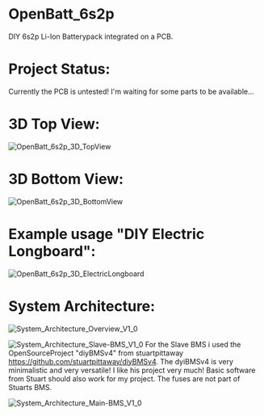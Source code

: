 # OpenBatt_6s2p

DIY 6s2p Li-Ion Batterypack integrated on a PCB. 

# Project Status:

Currently the PCB is untested! I'm waiting for some parts to be available... 

# 3D Top View:

![OpenBatt_6s2p_3D_TopView](https://user-images.githubusercontent.com/108613519/177038933-394bf812-14e5-416e-8f4e-e9a5df584d60.png)

# 3D Bottom View:

![OpenBatt_6s2p_3D_BottomView](https://user-images.githubusercontent.com/108613519/177038978-36c688a1-d463-4b06-bcc9-7e361f0db8e3.png)

# Example usage "DIY Electric Longboard":

![OpenBatt_6s2p_3D_ElectricLongboard](https://user-images.githubusercontent.com/108613519/177039099-7dec32df-2ebe-4c31-8aa8-50affc784a54.PNG)


# System Architecture:

![System_Architecture_Overview_V1_0](https://user-images.githubusercontent.com/108613519/180645766-bccaa4cf-a095-4783-bde8-66f1c8bca6b8.png)

![System_Architecture_Slave-BMS_V1_0](https://user-images.githubusercontent.com/108613519/180645775-f840c8e0-802b-446c-bbea-c92667edcf96.png)
For the Slave BMS i used the OpenSourceProject "diyBMSv4" from stuartpittaway https://github.com/stuartpittaway/diyBMSv4.
The dyiBMSv4 is very minimalistic and very versatile! I like his project very much! 
Basic software from Stuart should also work for my project. 
The fuses are not part of Stuarts BMS.

![System_Architecture_Main-BMS_V1_0](https://user-images.githubusercontent.com/108613519/180645788-24095e9f-82e8-4e1d-984c-1f77652f2dbd.png)


